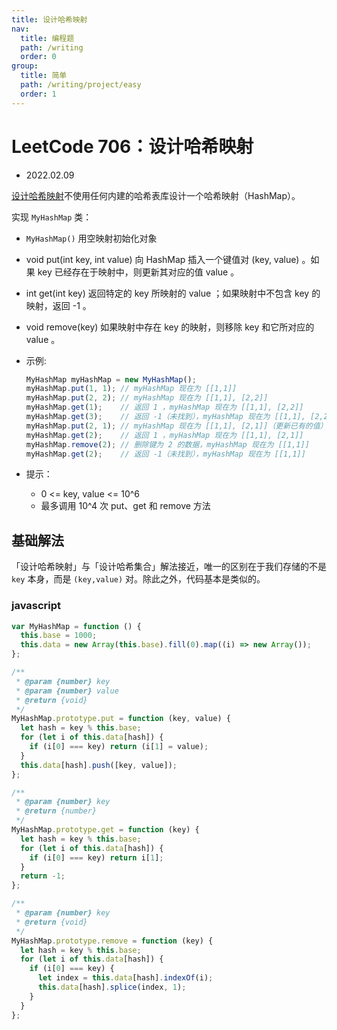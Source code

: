 ```yaml
---
title: 设计哈希映射
nav:
  title: 编程题
  path: /writing
  order: 0
group:
  title: 简单
  path: /writing/project/easy
  order: 1
---
```


# LeetCode 706：设计哈希映射

- 2022.02.09

[设计哈希映射](https://leetcode-cn.com/problems/design-hashmap/)不使用任何内建的哈希表库设计一个哈希映射（HashMap）。

实现 `MyHashMap` 类：

- `MyHashMap()` 用空映射初始化对象
- void put(int key, int value) 向 HashMap 插入一个键值对 (key, value) 。如果 key 已经存在于映射中，则更新其对应的值 value 。
- int get(int key) 返回特定的 key 所映射的 value ；如果映射中不包含 key 的映射，返回 -1 。
- void remove(key) 如果映射中存在 key 的映射，则移除 key 和它所对应的 value 。

- 示例:

  ```js
  MyHashMap myHashMap = new MyHashMap();
  myHashMap.put(1, 1); // myHashMap 现在为 [[1,1]]
  myHashMap.put(2, 2); // myHashMap 现在为 [[1,1], [2,2]]
  myHashMap.get(1);    // 返回 1 ，myHashMap 现在为 [[1,1], [2,2]]
  myHashMap.get(3);    // 返回 -1（未找到），myHashMap 现在为 [[1,1], [2,2]]
  myHashMap.put(2, 1); // myHashMap 现在为 [[1,1], [2,1]]（更新已有的值）
  myHashMap.get(2);    // 返回 1 ，myHashMap 现在为 [[1,1], [2,1]]
  myHashMap.remove(2); // 删除键为 2 的数据，myHashMap 现在为 [[1,1]]
  myHashMap.get(2);    // 返回 -1（未找到），myHashMap 现在为 [[1,1]]
  ```

- 提示：
  - 0 <= key, value <= 10^6
  - 最多调用 10^4 次 put、get 和 remove 方法

## 基础解法

「设计哈希映射」与「设计哈希集合」解法接近，唯一的区别在于我们存储的不是 `key` 本身，而是 `(key,value)` 对。除此之外，代码基本是类似的。

### javascript

```js
var MyHashMap = function () {
  this.base = 1000;
  this.data = new Array(this.base).fill(0).map((i) => new Array());
};

/**
 * @param {number} key
 * @param {number} value
 * @return {void}
 */
MyHashMap.prototype.put = function (key, value) {
  let hash = key % this.base;
  for (let i of this.data[hash]) {
    if (i[0] === key) return (i[1] = value);
  }
  this.data[hash].push([key, value]);
};

/**
 * @param {number} key
 * @return {number}
 */
MyHashMap.prototype.get = function (key) {
  let hash = key % this.base;
  for (let i of this.data[hash]) {
    if (i[0] === key) return i[1];
  }
  return -1;
};

/**
 * @param {number} key
 * @return {void}
 */
MyHashMap.prototype.remove = function (key) {
  let hash = key % this.base;
  for (let i of this.data[hash]) {
    if (i[0] === key) {
      let index = this.data[hash].indexOf(i);
      this.data[hash].splice(index, 1);
    }
  }
};
```
